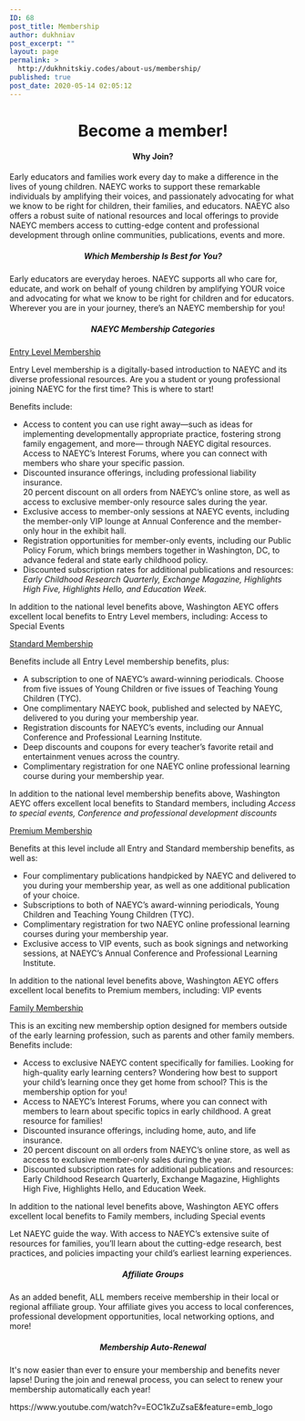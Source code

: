 ```yaml
---
ID: 68
post_title: Membership
author: dukhniav
post_excerpt: ""
layout: page
permalink: >
  http://dukhnitskiy.codes/about-us/membership/
published: true
post_date: 2020-05-14 02:05:12
---
```

<h1 style="text-align: center;">Become a member!</h1><h4 style="text-align: center;">Why Join?</h4><p>Early educators and families work every day to make a difference in the lives of young children. NAEYC works to support these remarkable individuals by amplifying their voices, and passionately advocating for what we know to be right for children, their families, and educators. NAEYC also offers a robust suite of national resources and local offerings to provide NAEYC members access to cutting-edge content and professional development through online communities, publications, events and more.</p><h5 style="text-align: center;">Which Membership Is Best for You?</h5><p>Early educators are everyday heroes. NAEYC supports all who care for, educate, and work on behalf of young children by amplifying YOUR voice and advocating for what we know to be right for children and for educators. Wherever you are in your journey, there’s an NAEYC membership for you!</p><h5 style="text-align: center;">NAEYC Membership Categories</h5>		
												<a href="">Entry Level Membership</a>
					<p>Entry Level membership is a digitally-based introduction to NAEYC and its diverse professional resources. Are you a student or young professional joining NAEYC for the first time? This is where to start! </p><p>Benefits include:</p><ul><li>Access to content you can use right away—such as ideas for implementing developmentally appropriate practice, fostering strong family engagement, and more— through NAEYC digital resources.<br />Access to NAEYC’s Interest Forums, where you can connect with members who share your specific passion.</li><li>Discounted insurance offerings, including professional liability insurance.<br />20 percent discount on all orders from NAEYC’s online store, as well as access to exclusive member-only resource sales during the year.</li><li>Exclusive access to member-only sessions at NAEYC events, including the member-only VIP lounge at Annual Conference and the member-only hour in the exhibit hall.</li><li>Registration opportunities for member-only events, including our Public Policy Forum, which brings members together in Washington, DC, to advance federal and state early childhood policy.</li><li>Discounted subscription rates for additional publications and resources: <em>Early Childhood Research Quarterly, Exchange Magazine, Highlights High Five, Highlights Hello, and Education Week.</em></li></ul><p>In addition to the national level benefits above, Washington AEYC offers excellent local benefits to Entry Level members, including: Access to Special Events</p>
												<a href="">Standard Membership</a>
					<p>Benefits include all Entry Level membership benefits, plus:</p><ul><li>A subscription to one of NAEYC’s award-winning periodicals. Choose from five issues of Young Children or five issues of Teaching Young Children (TYC).</li><li>One complimentary NAEYC book, published and selected by NAEYC, delivered to you during your membership year.</li><li>Registration discounts for NAEYC’s events, including our Annual Conference and Professional Learning Institute.</li><li>Deep discounts and coupons for every teacher’s favorite retail and entertainment venues across the country.</li><li>Complimentary registration for one NAEYC online professional learning course during your membership year.</li></ul><p>In addition to the national level membership benefits above, Washington AEYC offers excellent local benefits to Standard members, including <em>Access to special events, Conference and professional development discounts</em></p>
												<a href="">Premium Membership</a>
					<p>Benefits at this level include all Entry and Standard membership benefits, as well as:</p><ul><li>Four complimentary publications handpicked by NAEYC and delivered to you during your membership year, as well as one additional publication of your choice.</li><li>Subscriptions to both of NAEYC’s award-winning periodicals, Young Children and Teaching Young Children (TYC).</li><li>Complimentary registration for two NAEYC online professional learning courses during your membership year.</li><li>Exclusive access to VIP events, such as book signings and networking sessions, at NAEYC’s Annual Conference and Professional Learning Institute.</li></ul><p>In addition to the national level benefits above, Washington AEYC offers excellent local benefits to Premium members, including: VIP events</p>
												<a href="">Family Membership</a>
					<p>This is an exciting new membership option designed for members outside of the early learning profession, such as parents and other family members. Benefits include:</p><ul><li>Access to exclusive NAEYC content specifically for families. Looking for high-quality early learning centers? Wondering how best to support your child’s learning once they get home from school? This is the membership option for you!</li><li>Access to NAEYC’s Interest Forums, where you can connect with members to learn about specific topics in early childhood. A great resource for families!</li><li>Discounted insurance offerings, including home, auto, and life insurance.</li><li>20 percent discount on all orders from NAEYC’s online store, as well as access to exclusive member-only sales during the year.</li><li>Discounted subscription rates for additional publications and resources: Early Childhood Research Quarterly, Exchange Magazine, Highlights High Five, Highlights Hello, and Education Week.</li></ul><p>In addition to the national level benefits above, Washington AEYC offers excellent local benefits to Family members, including Special events</p>
		<p>Let NAEYC guide the way. With access to NAEYC’s extensive suite of resources for families, you’ll learn about the cutting-edge research, best practices, and policies impacting your child’s earliest learning experiences. </p><h5 style="text-align: center;">Affiliate Groups</h5><p>As an added benefit, ALL members receive membership in their local or regional affiliate group. Your affiliate gives you access to local conferences, professional development opportunities, local networking options, and more! </p><h5 style="text-align: center;">Membership Auto-Renewal</h5><p>It's now easier than ever to ensure your membership and benefits never lapse! During the join and renewal process, you can select to renew your membership automatically each year! </p>https://www.youtube.com/watch?v=EOC1kZuZsaE&#038;feature=emb_logo